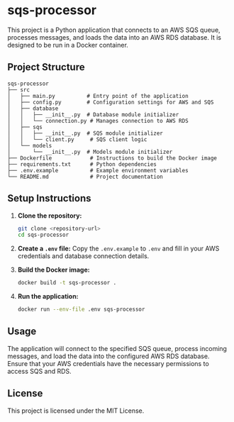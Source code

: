 # sqs-processor

This project is a Python application that connects to an AWS SQS queue, processes messages, and loads the data into an AWS RDS database. It is designed to be run in a Docker container.

## Project Structure

```
sqs-processor
├── src
│   ├── main.py          # Entry point of the application
│   ├── config.py        # Configuration settings for AWS and SQS
│   ├── database
│   │   ├── __init__.py  # Database module initializer
│   │   └── connection.py # Manages connection to AWS RDS
│   ├── sqs
│   │   ├── __init__.py  # SQS module initializer
│   │   └── client.py     # SQS client logic
│   └── models
│       └── __init__.py  # Models module initializer
├── Dockerfile            # Instructions to build the Docker image
├── requirements.txt      # Python dependencies
├── .env.example          # Example environment variables
└── README.md             # Project documentation
```

## Setup Instructions

1. **Clone the repository:**
   ```bash
   git clone <repository-url>
   cd sqs-processor
   ```

2. **Create a `.env` file:**
   Copy the `.env.example` to `.env` and fill in your AWS credentials and database connection details.

3. **Build the Docker image:**
   ```bash
   docker build -t sqs-processor .
   ```

4. **Run the application:**
   ```bash
   docker run --env-file .env sqs-processor
   ```

## Usage

The application will connect to the specified SQS queue, process incoming messages, and load the data into the configured AWS RDS database. Ensure that your AWS credentials have the necessary permissions to access SQS and RDS.

## License

This project is licensed under the MIT License.